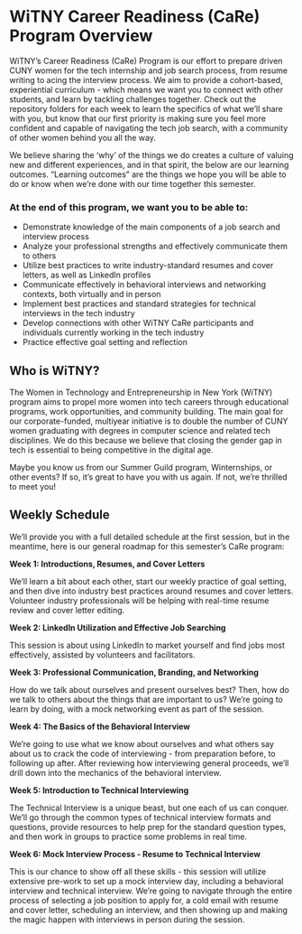 # WiTNY Career Readiness (CaRe) Program Overview

WiTNY’s Career Readiness (CaRe) Program is our effort to prepare driven CUNY women for the tech internship and job search process, from resume writing to acing the interview process. We aim to provide a cohort-based, experiential curriculum - which means we want you to connect with other students, and learn by tackling challenges together. Check out the repository folders for each week to learn the specifics of what we’ll share with you, but know that our first priority is making sure you feel more confident and capable of navigating the tech job search, with a community of other women behind you all the way. 

We believe sharing the ‘why’ of the things we do creates a culture of valuing new and different experiences, and in that spirit, the below are our learning outcomes. “Learning outcomes” are the things we hope you will be able to do or know when we’re done with our time together this semester. 

### At the end of this program, we want you to be able to:
- Demonstrate knowledge of the main components of a job search and interview process
- Analyze your professional strengths and effectively communicate them to others
- Utilize best practices to write industry-standard resumes and cover letters, as well as LinkedIn profiles
- Communicate effectively in behavioral interviews and networking contexts, both virtually and in person
- Implement best practices and standard strategies for technical interviews in the tech industry
- Develop connections with other WiTNY CaRe participants and individuals currently working in the tech industry
- Practice effective goal setting and reflection

## Who is WiTNY?

The Women in Technology and Entrepreneurship in New York (WiTNY) program aims to propel more women into tech careers through educational programs, work opportunities, and community building. The main goal for our corporate-funded, multiyear initiative is to double the number of CUNY women graduating with degrees in computer science and related tech disciplines. We do this because we believe that closing the gender gap in tech is essential to being competitive in the digital age.

Maybe you know us from our Summer Guild program, Winternships, or other events? If so, it’s great to have you with us again. If not, we’re thrilled to meet you! 

## Weekly Schedule 

We’ll provide you with a full detailed schedule at the first session, but in the meantime, here is our general roadmap for this semester’s CaRe program:

**Week 1: Introductions, Resumes, and Cover Letters**

We’ll learn a bit about each other, start our weekly practice of goal setting, and then dive into industry best practices around resumes and cover letters. Volunteer industry professionals will be helping with real-time resume review and cover letter editing. 

**Week 2: LinkedIn Utilization and Effective Job Searching**

This session is about using LinkedIn to market yourself and find jobs most effectively, assisted by volunteers and facilitators.

**Week 3: Professional Communication, Branding, and Networking**

How do we talk about ourselves and present ourselves best? Then, how do we talk to others about the things that are important to us? We’re going to learn by doing, with a mock networking event as part of the session.

**Week 4: The Basics of the Behavioral Interview**

We’re going to use what we know about ourselves and what others say about us to crack the code of interviewing - from preparation before, to following up after. After reviewing how interviewing general proceeds, we’ll drill down into the mechanics of the behavioral interview.

**Week 5: Introduction to Technical Interviewing**

The Technical Interview is a unique beast, but one each of us can conquer. We’ll go through the common types of technical interview formats and questions, provide resources to help prep for the standard question types, and then work in groups to practice some problems in real time.

**Week 6: Mock Interview Process - Resume to Technical Interview**

This is our chance to show off all these skills - this session will utilize extensive pre-work to set up a mock interview day, including a behavioral interview and technical interview. We’re going to navigate through the entire process of selecting a job position to apply for, a cold email with resume and cover letter, scheduling an interview, and then showing up and making the magic happen with interviews in person during the session.
